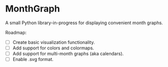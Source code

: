 # MonthGraph

A small Python library-in-progress for displaying convenient month graphs.

Roadmap:
- [ ] Create basic visualization functionality.
- [ ] Add support for colors and colormaps.
- [ ] Add support for multi-month graphs (aka calendars).
- [ ] Enable .svg format.
